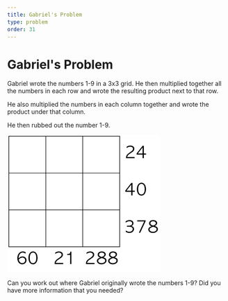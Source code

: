 ```yaml
---
title: Gabriel's Problem
type: problem
order: 31
---
```


# Gabriel's Problem  

Gabriel wrote the numbers 1-9 in a 3x3 grid.
He then multiplied together all the numbers
in each row and wrote the resulting product
next to that row.  

 He also multiplied the
numbers in each column together and wrote
the product under that column.  


He then rubbed out the number 1-9.  

![](../../images/gabriels-problem-1.png)  

Can you work out where Gabriel originally
wrote the numbers 1-9? Did you have more
information that you needed?

